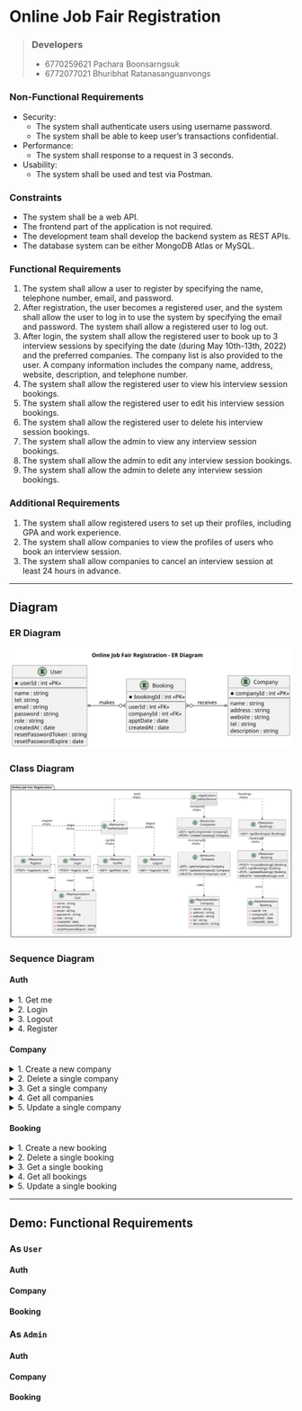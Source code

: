 # Online Job Fair Registration

> ### Developers
>
> - 6770259621 Pachara Boonsarngsuk 
> - 6772077021 Bhuribhat Ratanasanguanvongs

### Non-Functional Requirements

- Security:
    - The system shall authenticate users using username password.
    - The system shall be able to keep user’s transactions confidential.
- Performance:
    - The system shall response to a request in 3 seconds.
- Usability:
    - The system shall be used and test via Postman.

### Constraints

- The system shall be a web API.
- The frontend part of the application is not required.
- The development team shall develop the backend system as REST APIs.
- The database system can be either MongoDB Atlas or MySQL.

### Functional Requirements

1. The system shall allow a user to register by specifying the name, telephone number, email, and password.
2. After registration, the user becomes a registered user, and the system shall allow the user to log in to use the system by specifying the email and password. The system shall allow a registered user to log out.
3. After login, the system shall allow the registered user to book up to 3 interview sessions by specifying the date (during May 10th-13th, 2022) and the preferred companies. The company list is also provided to the user. A company information includes the company name, address, website, description, and telephone number.
4. The system shall allow the registered user to view his interview session bookings.
5. The system shall allow the registered user to edit his interview session bookings.
6. The system shall allow the registered user to delete his interview session bookings.
7. The system shall allow the admin to view any interview session bookings.
8. The system shall allow the admin to edit any interview session bookings.
9. The system shall allow the admin to delete any interview session bookings.

### Additional Requirements

1. The system shall allow registered users to set up their profiles, including GPA and work experience.
2. The system shall allow companies to view the profiles of users who book an interview session.
3. The system shall allow companies to cancel an interview session at least 24 hours in advance.

---

## Diagram

### ER Diagram

![ER Diagram](./assets/UML/ERDiagram/erdiagram.svg)

### Class Diagram

![Class Diagram](./assets/UML/CLassDiagram/classdiagram.svg)

### Sequence Diagram

<h4>Auth</h4>

<details><summary>1. Get me</summary>

![GetMe](./assets/UML/SequenceDiagram/Auth/Get%20Me%20(GET).svg)

</details>

<details><summary>2. Login</summary>

![Login](./assets/UML/SequenceDiagram/Auth/Login%20(POST).svg)

</details>

<details><summary>3. Logout</summary>

![Logout](./assets/UML/SequenceDiagram/Auth/Logout%20(GET).svg)

</details>

<details><summary>4. Register</summary>

![Register](./assets/UML/SequenceDiagram/Auth/Register%20(POST).svg)

</details>

<h4>Company</h4>

<!-- TODO -->
<details><summary>1. Create a new company</summary>

![]()

</details>

<!-- TODO -->
<details><summary>2. Delete a single company</summary>

![]()

</details>

<!-- TODO -->
<details><summary>3. Get a single company</summary>

![]()

</details>

<!-- TODO -->
<details><summary>4. Get all companies</summary>

![]()

</details>

<!-- TODO -->
<details><summary>5. Update a single company</summary>

![]()

</details>

<h4>Booking</h4>

<!-- TODO -->
<details><summary>1. Create a new booking</summary>

![]()

</details>

<!-- TODO -->
<details><summary>2. Delete a single booking</summary>

![]()

</details>

<!-- TODO -->
<details><summary>3. Get a single booking</summary>

![Get a single booking](./assets/UML/SequenceDiagram/Booking/Manage%20Booking%20(GET%20ONE).svg)

</details>

<!-- TODO -->
<details><summary>4. Get all bookings</summary>

![Get all bookings](./assets/UML/SequenceDiagram/Booking/Manage%20Booking%20(GET%20ALL).svg)

</details>

<!-- TODO -->
<details><summary>5. Update a single booking</summary>

![]()

</details>

---

## __Demo:__ Functional Requirements

### As `User`

#### Auth
<!-- TODO -->

#### Company
<!-- TODO -->

#### Booking
<!-- TODO -->

### As `Admin`

#### Auth
<!-- TODO -->

#### Company
<!-- TODO -->

#### Booking
<!-- TODO -->